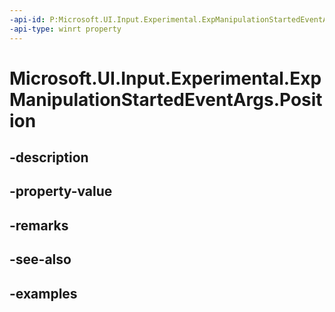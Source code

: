 ```yaml
---
-api-id: P:Microsoft.UI.Input.Experimental.ExpManipulationStartedEventArgs.Position
-api-type: winrt property
---
```


# Microsoft.UI.Input.Experimental.ExpManipulationStartedEventArgs.Position

<!--
public Windows.Foundation.Point Position { get; }
-->


## -description

## -property-value

## -remarks

## -see-also

## -examples


